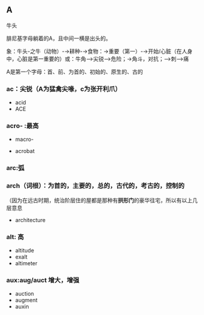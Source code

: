 ## A

牛头

腓尼基字母躺着的A，且中间一横是出头的。

象：牛头-之牛（动物）-→耕种-→食物：→重要（第一）-→开始/心脏（在人身中，心脏是第一重要的）或：牛角-->尖锐-->危险；->角斗，对抗；-->刺-->痛

A是第一个字母：首、前、为首的、初始的、原生的、古的

### ac：尖锐（A为猛禽尖喙，c为张开利爪）

* acid 
* ACE

### acro- :最高 

* macro- 

* acrobat

### arc:弧

### arch（词根）：为首的，主要的，总的，古代的，考古的，控制的

（因为在远古时期，统治阶层住的屋都是那种有**拱形门**的豪华往宅，所以有以上几层意息

* architecture

### alt: 高

* altitude 
* exalt 
* altimeter

### aux:aug/auct 增大，增强

* auction
* augment
* auxin





